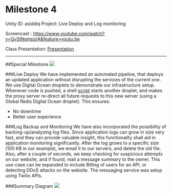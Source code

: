# Milestone 4
Unity ID: asiddiq
Project: Live Deploy and Log monitoring

Screencast : https://www.youtube.com/watch?v=QvSINqmpzrA&feature=youtu.be

Class Presentation: [Presentation]

***
##Special Milestone
![][ArchPicture]

###Live Deploy
We have implemented an automated pipeline, that deploys an updated application without disrupting the services of the current one. We use Digital Ocean droplets to demonstrate our infrastructure setup. Whenever code is pushed, a shell [script] starts another droplet, and makes the proxy server re-direct all future requests to this new server (using a Global Redis Digital Ocean droplet). This ensures:

* No downtime
* Better user experience

###Log Backup and Monitoring
We have also incorporated the possibility of backing-up/analyzing log files. Since application logs can grow in size very fast, and they can provide valuable insight, this functionality shall aid in application monitoring significantly. After the log grows to a specific size (100 KB in our example), we email it to our servers, and delete the old file. Also, after a couple of seconds, we keep checking for suspicious attempts on our website, and if found, mail a message summary to the owner.
This use-case can be expanded to include Billing of users for an API, or detecting DDoS attacks on the website. The messaging service was setup using Twilio APIs.

###Summary Diagram
![][Summary]



[Summary]:https://github.ncsu.edu/bjhaver/CSC591_M4/blob/master/Summary.jpg
[ArchPicture]:https://github.ncsu.edu/bjhaver/CSC591_M4/blob/master/Architecture.jpg
[Presentation]:https://docs.google.com/presentation/d/15-6IiFIm0PVgkMcrBomweRoJCvF9U1KFKr0Bv0_N87c/edit?usp=sharing
[script]:https://github.ncsu.edu/bjhaver/CSC591_M4/blob/master/live_deploy.sh
